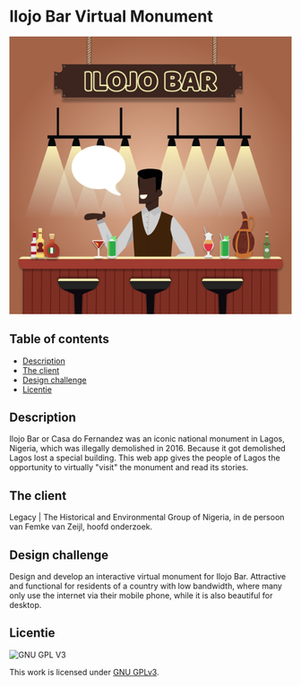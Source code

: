 # Ilojo Bar Virtual Monument

![Ilojo Bar](assets/ilojobar-sign.png) 

## Table of contents
  * [Description](#description)
  * [The client](#the-client)
  * [Design challenge](#design-challege)
  * [Licentie](#licentie)

## Description
Ilojo Bar or Casa do Fernandez was an iconic national monument in Lagos, Nigeria, which was illegally demolished in 2016. Because it got demolished Lagos lost a special building. This web app gives the people of Lagos the opportunity to virtually "visit" the monument and read its stories. 

## The client
Legacy | The Historical and Environmental Group of Nigeria, in de persoon van Femke van Zeijl, hoofd onderzoek.

## Design challenge
Design and develop an interactive virtual monument for Ilojo Bar.
Attractive and functional for residents of a country with low bandwidth, where many only use the internet via their mobile phone, while it is also beautiful for desktop.

## Licentie

![GNU GPL V3](https://www.gnu.org/graphics/gplv3-127x51.png)

This work is licensed under [GNU GPLv3](./LICENSE).
